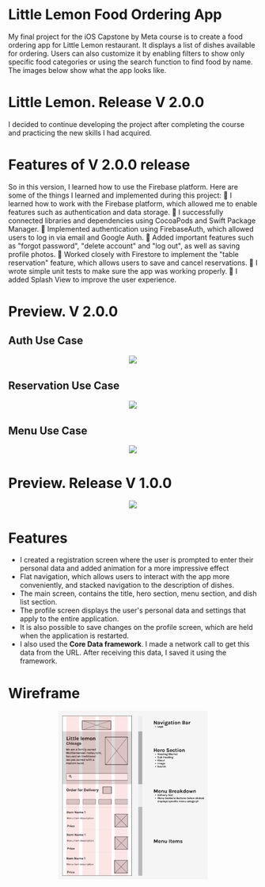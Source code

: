 # Little Lemon Food Ordering App

My final project for the iOS Capstone by Meta course is to create a food ordering app for Little Lemon restaurant. 
It displays a list of dishes available for ordering. Users can also customize it by enabling filters to show only specific food categories or using the search function to find food by name. The images below show what the app looks like.

# Little Lemon. Release V 2.0.0

I decided to continue developing the project after completing the course and practicing the new skills I had acquired.

# Features of V 2.0.0 release
So in this version, I learned how to use the Firebase platform.
Here are some of the things I learned and implemented during this project:
🔸 I learned how to work with the Firebase platform, which allowed me to enable features such as authentication and data storage.
🔸 I successfully connected libraries and dependencies using CocoaPods and Swift Package Manager.
🔸 Implemented authentication using FirebaseAuth, which allowed users to log in via email and Google Auth.
🔸 Added important features such as "forgot password", "delete account" and "log out", as well as saving profile photos.
🔸 Worked closely with Firestore to implement the "table reservation" feature, which allows users to save and cancel reservations.
🔸 I wrote simple unit tests to make sure the app was working properly.
🔸 I added Splash View to improve the user experience.


# Preview. V 2.0.0

## Auth Use Case  
<div align="center">
     <img src = "https://github.com/demenkoeugene/littlelemon/blob/main/AuthCase.gif" width = "40%">
</div>

## Reservation Use Case  
<div align="center">
     <img src = "https://github.com/demenkoeugene/littlelemon/blob/main/reservationCase.gif" width = "40%">
</div>

## Menu Use Case 
<div align="center">
     <img src = "https://github.com/demenkoeugene/littlelemon/blob/main/menuCase.gif" width = "40%">
</div>


# Preview. Release V 1.0.0
<div align="center">
     <img src = "https://github.com/demenkoeugene/littlelemon/blob/main/2023-06-17%2000.24.33.gif?raw=true" width = "40%">
</div>


# Features
<ul>
     <li>I created a registration screen where the user is prompted to enter their personal data and added animation for a more impressive effect</li>
     <li>Flat navigation, which allows users to interact with the app more conveniently, and stacked navigation to the description of dishes.</li>
     <li>The main screen, contains the title, hero section, menu section, and dish list section.</li>
     <li>The profile screen displays the user's personal data and settings that apply to the entire application.</li>
     <li>It is also possible to save changes on the profile screen, which are held when the application is restarted.</li>
     <li>I also used the <b>Core Data framework</b>. I made a network call to get this data from the URL. After receiving this data, I saved it using the framework.</li>
</ul>

# Wireframe

<div align="center">
     <img src = "https://github.com/demenkoeugene/littlelemon/blob/main/myWireframe.png?raw=true" width = "60%">
</div>





